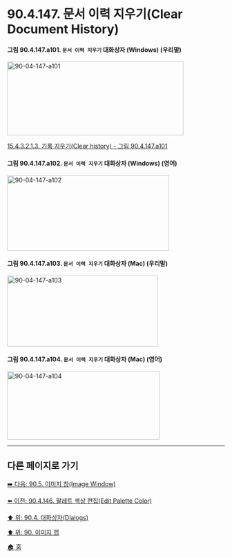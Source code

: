 # 90.4.147. 문서 이력 지우기(Clear Document History)

<a id="90-04-147-a101"></a>

#### 그림 90.4.147.a101. `문서 이력 지우기` 대화상자 (Windows) (우리말)
<img width="408" height="171" alt="90-04-147-a101" src="https://github.com/user-attachments/assets/840db7dc-37b1-4698-a655-f4638dd51b6a" />

[15.4.3.2.1.3. 기록 지우기(Clear history) - 그림 90.4.147.a101](./15-04-03-02-01-03-clear_history.md#90-04-147-a101)

<a id="90-04-147-a102"></a>

#### 그림 90.4.147.a102. `문서 이력 지우기` 대화상자 (Windows) (영어)
<img width="375" height="174" alt="90-04-147-a102" src="https://github.com/user-attachments/assets/ce55c115-2120-454b-8aec-006e11924392" />

<a id="90-04-147-a103"></a>

#### 그림 90.4.147.a103. `문서 이력 지우기` 대화상자 (Mac) (우리말)
<img width="349" height="164" alt="90-04-147-a103" src="https://github.com/user-attachments/assets/141fd818-def0-4cc4-8cb8-4824edef8ff1" />

<a id="90-04-147-a104"></a>

#### 그림 90.4.147.a104. `문서 이력 지우기` 대화상자 (Mac) (영어)
<img width="353" height="158" alt="90-04-147-a104" src="https://github.com/user-attachments/assets/22935166-35f6-4a96-ba66-b1565d621ae1" />

***

## 다른 페이지로 가기

[➡️ 다음: 90.5. 이미지 창(Image Window)](./90-05-00-image_window.md)

[⬅️ 이전: 90.4.146. 팔레트 색상 편집(Edit Palette Color)](./90-04-0146-edit_palette_color.md)

[⬆️ 위: 90.4. 대화상자(Dialogs)](./90-04-0000-dialogs.md)

[⬆️ 위: 90. 이미지 맵](./90-00-image-map.md)

[🏠 홈](./00-home.md)